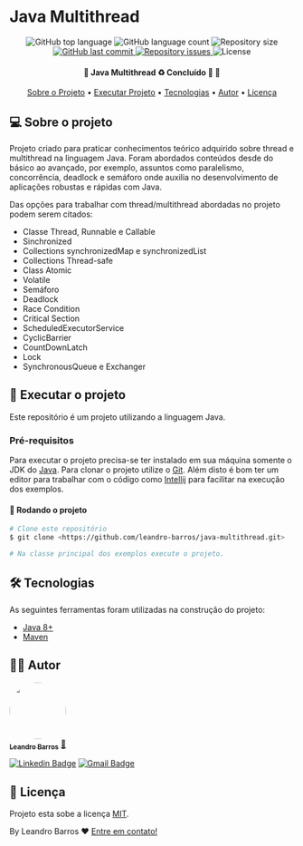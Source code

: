 # Java Multithread

<p align="center">
  <img alt="GitHub top language" src="https://img.shields.io/github/languages/top/leandro-barros/java-multithread.svg">

  <img alt="GitHub language count" src="https://img.shields.io/github/languages/count/leandro-barros/java-multithread.svg">

  <img alt="Repository size" src="https://img.shields.io/github/repo-size/leandro-barros/java-multithread.svg">
  
  <a href="https://github.com/leandro-barros/rabbitmq-springAMQP/commits/master">
    <img alt="GitHub last commit" src="https://img.shields.io/github/last-commit/leandro-barros/java-multithread.svg">
  </a>

  <a href="https://github.com/leandro-barros/java-multithread/issues">
    <img alt="Repository issues" src="https://img.shields.io/github/issues/leandro-barros/java-multithread.svg">
  </a>

  <!--<img alt="GitHub" src="https://img.shields.io/github/license/lukemorales/rocketshoes-react-native.svg"> -->
  <img alt="License" src="https://img.shields.io/badge/license-MIT-brightgreen">
</p>

<h4 align="center"> 
	🚧  Java Multithread ♻️ Concluído 🚀 🚧
</h4>

<p align="center">
 <a href="#-sobre-o-projeto">Sobre o Projeto</a> •
 <a href="#-executar-o-projeto">Executar Projeto</a> • 
 <a href="#-tecnologias">Tecnologias</a> • 
 <a href="#-autor">Autor</a> • 
 <a href="#-licença">Licença</a>
</p>

## 💻 Sobre o projeto

Projeto criado para praticar conhecimentos teórico adquirido sobre thread e multithread na linguagem Java. Foram abordados conteúdos desde do básico ao avançado, por exemplo, assuntos como paralelismo, concorrência, deadlock e semáforo onde auxilia no desenvolvimento de aplicações robustas e rápidas com Java.

Das opções para trabalhar com thread/multithread abordadas no projeto podem serem citados:
* Classe Thread, Runnable e Callable
* Sinchronized
* Collections synchronizedMap e synchronizedList
* Collections Thread-safe
* Class Atomic
* Volatile
* Semáforo
* Deadlock
* Race Condition
* Critical Section
* ScheduledExecutorService 
* CyclicBarrier
* CountDownLatch 
* Lock
* SynchronousQueue e Exchanger

## 🚀 Executar o projeto

Este repositório é um projeto utilizando a linguagem Java.

### Pré-requisitos

Para executar o projeto precisa-se ter instalado em sua máquina somente o JDK do [Java](https://aws.amazon.com/pt/corretto/?filtered-posts.sort-by=item.additionalFields.createdDate&filtered-posts.sort-order=desc). Para clonar o projeto utilize o [Git](https://git-scm.com).
Além disto é bom ter um editor para trabalhar com o código como [Intellij](https://www.jetbrains.com/pt-br/idea/) para facilitar na execução dos exemplos.

#### 🧭 Rodando o projeto

```bash
# Clone este repositório
$ git clone <https://github.com/leandro-barros/java-multithread.git>

# Na classe principal dos exemplos execute o projeto.
```
## 🛠 Tecnologias

As seguintes ferramentas foram utilizadas na construção do projeto:

- [Java 8+](https://aws.amazon.com/pt/corretto/?filtered-posts.sort-by=item.additionalFields.createdDate&filtered-posts.sort-order=desc)
- [Maven](https://maven.apache.org/)

## 👨‍💻 Autor

<a href="https://www.linkedin.com/in/leandroebarros/">
  <img style="border-radius: 50%;" src="https://avatars.githubusercontent.com/u/13985064?v=4" width="100px;" alt=""/>
  <br/>
  <sub><b>Leandro Barros</b></sub></a> <a href="https://www.linkedin.com/in/leandroebarros/" title="leandro">🚀
</a>

[![Linkedin Badge](https://img.shields.io/badge/-Leandro-blue?style=flat-square&logo=Linkedin&logoColor=white&link=https://www.linkedin.com/in/leandroebarros/)](https://www.linkedin.com/in/leandroebarros/) 
[![Gmail Badge](https://img.shields.io/badge/-leandroedbarros@gmail.com-c14438?style=flat-square&logo=Gmail&logoColor=white&link=mailto:leandroedbarros@gmail.com)](leandroedbarros@gmail.com)

## 📝 Licença

Projeto esta sobe a licença [MIT](./LICENSE).

By Leandro Barros ❤️  [Entre em contato!](https://www.linkedin.com/in/leandroebarros/)
